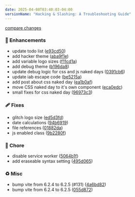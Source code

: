 ```yaml
---
date: 2025-04-08T03:40:03-04:00
versionName: "Hacking & Slashing: A Troubleshooting Guide"
---
```


[compare changes](https://github.com/madcampos/madcampos/compare/v4.4.0...v4.4.1)

### 🚀 Enhancements

- update todo list ([e93cd50](https://github.com/madcampos/madcampos/commit/e93cd50))
- add hacker theme ([aba9f1e](https://github.com/madcampos/madcampos/commit/aba9f1e))
- add variable logo sizes ([f11cd1a](https://github.com/madcampos/madcampos/commit/f11cd1a))
- add debug theme ([b196da8](https://github.com/madcampos/madcampos/commit/b196da8))
- update debug logic for css and js naked days ([0391cb6](https://github.com/madcampos/madcampos/commit/0391cb6))
- update iab escape code ([be5215a](https://github.com/madcampos/madcampos/commit/be5215a))
- add post about css naked day ([ea1b0af](https://github.com/madcampos/madcampos/commit/ea1b0af))
- move CSS naked day to it's own component ([eca0edc](https://github.com/madcampos/madcampos/commit/eca0edc))
- small fixes for css naked day ([96973c3](https://github.com/madcampos/madcampos/commit/96973c3))

### 🩹 Fixes

- glitch logo size ([ed5d3fd](https://github.com/madcampos/madcampos/commit/ed5d3fd))
- date calculations ([94b6919](https://github.com/madcampos/madcampos/commit/94b6919))
- file references ([01882da](https://github.com/madcampos/madcampos/commit/01882da))
- js enabled class ([9b2280f](https://github.com/madcampos/madcampos/commit/9b2280f))

### 🏡 Chore

- disable service worker ([5064b1f](https://github.com/madcampos/madcampos/commit/5064b1f))
- add eraseable syntax setting ([495d065](https://github.com/madcampos/madcampos/commit/495d065))

### ♻️ Misc

- bump vite from 6.2.4 to 6.2.5 (#131) ([4a6bd82](https://github.com/madcampos/madcampos/commit/4a6bd82))
- bump vite from 6.2.4 to 6.2.5 ([055d872](https://github.com/madcampos/madcampos/commit/055d872))
